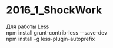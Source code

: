 # 2016_1_ShockWork

Для работы Less <br>
npm install grunt-contrib-less --save-dev <br>
npm install -g less-plugin-autoprefix

